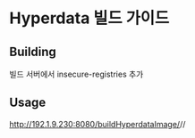 # Hyperdata 빌드 가이드

## Building
빌드 서버에서 insecure-registries 추가

## Usage
http://192.1.9.230:8080/buildHyperdataImage/<hdVersion>/<commitId>/<registryIP>
